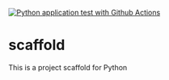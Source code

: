 [![Python application test with Github Actions](https://github.com/massfin/scaffold/actions/workflows/main.yml/badge.svg)](https://github.com/massfin/scaffold/actions/workflows/main.yml)

# scaffold
This is a project scaffold for Python
